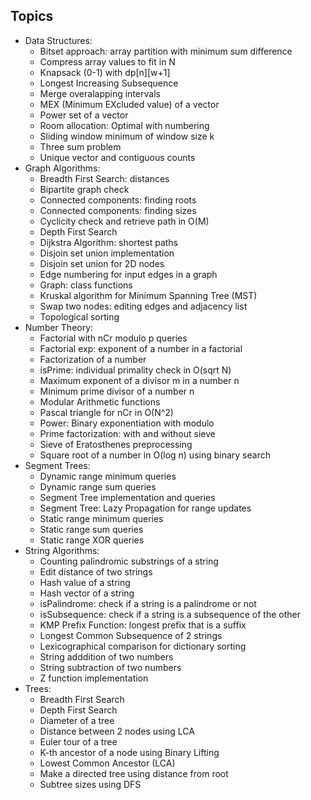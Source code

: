 ## Topics
* Data Structures:
	- Bitset approach: array partition with minimum sum difference
	- Compress array values to fit in N
	- Knapsack (0-1) with dp[n][w+1]
	- Longest Increasing Subsequence
	- Merge overalapping intervals
	- MEX (Minimum EXcluded value) of a vector
	- Power set of a vector
	- Room allocation: Optimal with numbering
	- Sliding window minimum of window size k
	- Three sum problem
	- Unique vector and contiguous counts
* Graph Algorithms:
	- Breadth First Search: distances
	- Bipartite graph check
	- Connected components: finding roots
	- Connected components: finding sizes
	- Cyclicity check and retrieve path in O(M)
	- Depth First Search
	- Dijkstra Algorithm: shortest paths
	- Disjoin set union implementation
	- Disjoin set union for 2D nodes
	- Edge numbering for input edges in a graph
	- Graph: class functions
	- Kruskal algorithm for Minimum Spanning Tree (MST)
	- Swap two nodes: editing edges and adjacency list
	- Topological sorting
* Number Theory:
	- Factorial with nCr modulo p queries
	- Factorial exp: exponent of a number in a factorial
	- Factorization of a number
	- isPrime: individual primality check in O(sqrt N)
	- Maximum exponent of a divisor m in a number n
	- Minimum prime divisor of a number n
	- Modular Arithmetic functions
	- Pascal triangle for nCr in O(N^2)
	- Power: Binary exponentiation with modulo
	- Prime factorization: with and without sieve
	- Sieve of Eratosthenes preprocessing
	- Square root of a number in O(log n) using binary search
* Segment Trees:
	- Dynamic range minimum queries
	- Dynamic range sum queries
	- Segment Tree implementation and queries
	- Segment Tree: Lazy Propagation for range updates
	- Static range minimum queries
	- Static range sum queries
	- Static range XOR queries
* String Algorithms:
	- Counting palindromic substrings of a string
	- Edit distance of two strings
	- Hash value of a string
	- Hash vector of a string
	- isPalindrome: check if a string is a palindrome or not
	- isSubsequence: check if a string is a subsequence of the other
	- KMP Prefix Function: longest prefix that is a suffix
	- Longest Common Subsequence of 2 strings
	- Lexicographical comparison for dictionary sorting
	- String adddition of two numbers
	- String subtraction of two numbers
	- Z function implementation
* Trees:
	- Breadth First Search
	- Depth First Search
	- Diameter of a tree
	- Distance between 2 nodes using LCA
	- Euler tour of a tree
	- K-th ancestor of a node using Binary Lifting
	- Lowest Common Ancestor (LCA)
	- Make a directed tree using distance from root
	- Subtree sizes using DFS
